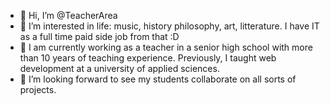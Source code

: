 - 👋 Hi, I’m @TeacherArea
- 👀 I’m interested in life: music, history philosophy, art, litterature. I have IT as a full time paid side job from that :D
- 🌱 I am currently working as a teacher in a senior high school with more than 10 years of teaching experience. Previously, I taught web development at a university of applied sciences.
- 💞️ I’m looking forward to see my students collaborate on all sorts of projects.

<!---
TeacherArea/TeacherArea is a ✨ special ✨ repository because its `README.md` (this file) appears on your GitHub profile.
You can click the Preview link to take a look at your changes.
--->
